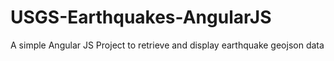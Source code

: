 # USGS-Earthquakes-AngularJS

A simple Angular JS Project to retrieve and display earthquake geojson data
